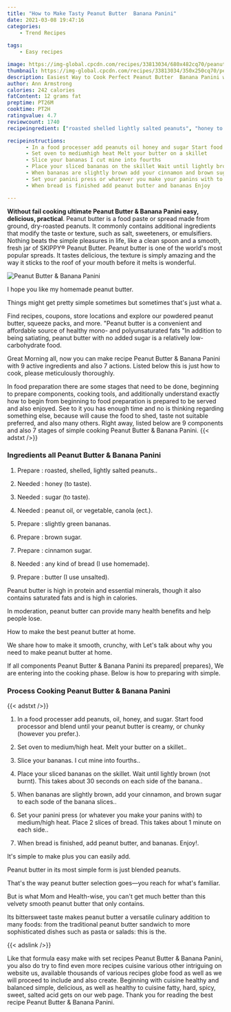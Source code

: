 ```yaml
---
title: "How to Make Tasty Peanut Butter  Banana Panini"
date: 2021-03-08 19:47:16
categories:
    - Trend Recipes
    
tags:
    - Easy recipes

image: https://img-global.cpcdn.com/recipes/33813034/680x482cq70/peanut-butter-banana-panini-recipe-main-photo.jpg
thumbnail: https://img-global.cpcdn.com/recipes/33813034/350x250cq70/peanut-butter-banana-panini-recipe-main-photo.jpg
description: Easiest Way to Cook Perfect Peanut Butter  Banana Panini with 9 ingredients and 7 stages of easy cooking.
author: Ann Armstrong
calories: 242 calories
fatContent: 12 grams fat
preptime: PT26M
cooktime: PT2H
ratingvalue: 4.7
reviewcount: 1740
recipeingredient: ["roasted shelled lightly salted peanuts", "honey to taste", "sugar to taste", "peanut oil or vegetable canola ect", "slightly green bananas", "brown sugar", "cinnamon sugar", "any kind of bread I use homemade", "butter I use unsalted"]

recipeinstructions: 
      - In a food processer add peanuts oil honey and sugar Start food processor and blend until your peanut butter is creamy or chunky however you prefer 
      - Set oven to mediumhigh heat Melt your butter on a skillet 
      - Slice your bananas I cut mine into fourths 
      - Place your sliced bananas on the skillet Wait until lightly brown not burnt This takes about 30 seconds on each side of the banana 
      - When bananas are slightly brown add your cinnamon and brown sugar to each sode of the banana slices 
      - Set your panini press or whatever you make your panins with to mediumhigh heat Place 2 slices of bread This takes about 1 minute on each side 
      - When bread is finished add peanut butter and bananas Enjoy

---
```




**Without fail cooking ultimate Peanut Butter &amp; Banana Panini easy, delicious, practical**. Peanut butter is a food paste or spread made from ground, dry-roasted peanuts. It commonly contains additional ingredients that modify the taste or texture, such as salt, sweeteners, or emulsifiers. Nothing beats the simple pleasures in life, like a clean spoon and a smooth, fresh jar of SKIPPY® Peanut Butter. Peanut butter is one of the world&#39;s most popular spreads. It tastes delicious, the texture is simply amazing and the way it sticks to the roof of your mouth before it melts is wonderful.


![Peanut Butter &amp; Banana Panini](https://img-global.cpcdn.com/recipes/33813034/680x482cq70/peanut-butter-banana-panini-recipe-main-photo.jpg "Peanut Butter &amp; Banana Panini")



I hope you like my homemade peanut butter.

Things might get pretty simple sometimes but sometimes that&#39;s just what a.

Find recipes, coupons, store locations and explore our powdered peanut butter, squeeze packs, and more. &#34;Peanut butter is a convenient and affordable source of healthy mono- and polyunsaturated fats &#34;In addition to being satiating, peanut butter with no added sugar is a relatively low-carbohydrate food.


Great Morning all, now you can make recipe Peanut Butter &amp; Banana Panini with 9 active ingredients and also 7 actions. Listed below this is just how to cook, please meticulously thoroughly.

In food preparation there are some stages that need to be done, beginning to prepare components, cooking tools, and additionally understand exactly how to begin from beginning to food preparation is prepared to be served and also enjoyed. See to it you has enough time and no is thinking regarding something else, because will cause the food to shed, taste not suitable preferred, and also many others. Right away, listed below are 9 components and also 7 stages of simple cooking Peanut Butter &amp; Banana Panini.
{{< adstxt />}}

### Ingredients all Peanut Butter &amp; Banana Panini


1. Prepare  : roasted, shelled, lightly salted peanuts..

1. Needed  : honey (to taste).

1. Needed  : sugar (to taste).

1. Needed  : peanut oil, or vegetable, canola (ect.).

1. Prepare  : slightly green bananas.

1. Prepare  : brown sugar.

1. Prepare  : cinnamon sugar.

1. Needed  : any kind of bread (I use homemade).

1. Prepare  : butter (I use unsalted).


Peanut butter is high in protein and essential minerals, though it also contains saturated fats and is high in calories.

In moderation, peanut butter can provide many health benefits and help people lose.

How to make the best peanut butter at home.

We share how to make it smooth, crunchy, with Let&#39;s talk about why you need to make peanut butter at home.


If all components Peanut Butter &amp; Banana Panini its prepared| prepares}, We are entering into the cooking phase. Below is how to preparing with simple.

### Process Cooking Peanut Butter &amp; Banana Panini

{{< adstxt />}}


1. In a food processer add peanuts, oil, honey, and sugar. Start food processor and blend until your peanut butter is creamy, or chunky (however you prefer.).



1. Set oven to medium/high heat. Melt your butter on a skillet..



1. Slice your bananas. I cut mine into fourths..



1. Place your sliced bananas on the skillet. Wait until lightly brown (not burnt). This takes about 30 seconds on each side of the banana..



1. When bananas are slightly brown, add your cinnamon, and brown sugar to each sode of the banana slices..



1. Set your panini press (or whatever you make your panins with) to medium/high heat. Place 2 slices of bread. This takes about 1 minute on each side..



1. When bread is finished, add peanut butter, and bananas. Enjoy!.




It&#39;s simple to make plus you can easily add.

Peanut butter in its most simple form is just blended peanuts.

That&#39;s the way peanut butter selection goes—you reach for what&#39;s familiar.

But is what Mom and Health-wise, you can&#39;t get much better than this velvety smooth peanut butter that only contains.

Its bittersweet taste makes peanut butter a versatile culinary addition to many foods: from the traditional peanut butter sandwich to more sophisticated dishes such as pasta or salads: this is the.


{{< adslink />}}

Like that formula easy make with set recipes Peanut Butter &amp; Banana Panini, you also do try to find even more recipes cuisine various other intriguing on website us, available thousands of various recipes globe food as well as we will proceed to include and also create. Beginning with cuisine healthy and balanced simple, delicious, as well as healthy to cuisine fatty, hard, spicy, sweet, salted acid gets on our web page. Thank you for reading the best recipe Peanut Butter &amp; Banana Panini.

